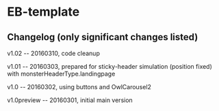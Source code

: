 EB-template
===========

Changelog (only significant changes listed)
-------------------------------------------
v1.02 -- 20160310, code cleanup

v1.01 -- 20160303, prepared for sticky-header simulation (position fixed) with monsterHeaderType.landingpage 

v1.0 -- 20160302, using buttons and OwlCarousel2

v1.0preview -- 20160301, initial main version

